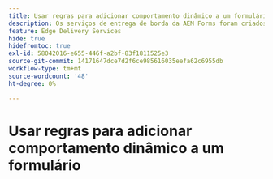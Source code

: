 ```yaml
---
title: Usar regras para adicionar comportamento dinâmico a um formulário
description: Os serviços de entrega de borda da AEM Forms foram criados para oferecer desempenho máximo, permitindo que você visualize o futuro da coleta de dados simplificada e do envolvimento do usuário. Usar regras para adicionar comportamento dinâmico a um formulário
feature: Edge Delivery Services
hide: true
hidefromtoc: true
exl-id: 58042016-e655-446f-a2bf-83f1811525e3
source-git-commit: 14171647dce7d2f6ce985616035eefa62c6955db
workflow-type: tm+mt
source-wordcount: '48'
ht-degree: 0%

---
```


# Usar regras para adicionar comportamento dinâmico a um formulário


